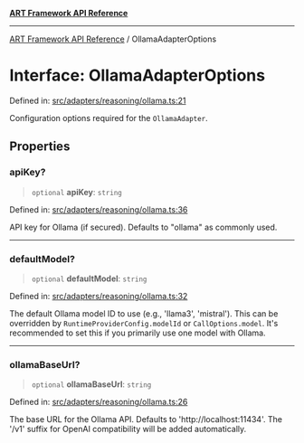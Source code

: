 [**ART Framework API Reference**](../README.md)

***

[ART Framework API Reference](../README.md) / OllamaAdapterOptions

# Interface: OllamaAdapterOptions

Defined in: [src/adapters/reasoning/ollama.ts:21](https://github.com/hashangit/ART/blob/a8524de337702d2ec210d86aff2464ac0aeed73e/src/adapters/reasoning/ollama.ts#L21)

Configuration options required for the `OllamaAdapter`.

## Properties

### apiKey?

> `optional` **apiKey**: `string`

Defined in: [src/adapters/reasoning/ollama.ts:36](https://github.com/hashangit/ART/blob/a8524de337702d2ec210d86aff2464ac0aeed73e/src/adapters/reasoning/ollama.ts#L36)

API key for Ollama (if secured). Defaults to "ollama" as commonly used.

***

### defaultModel?

> `optional` **defaultModel**: `string`

Defined in: [src/adapters/reasoning/ollama.ts:32](https://github.com/hashangit/ART/blob/a8524de337702d2ec210d86aff2464ac0aeed73e/src/adapters/reasoning/ollama.ts#L32)

The default Ollama model ID to use (e.g., 'llama3', 'mistral').
This can be overridden by `RuntimeProviderConfig.modelId` or `CallOptions.model`.
It's recommended to set this if you primarily use one model with Ollama.

***

### ollamaBaseUrl?

> `optional` **ollamaBaseUrl**: `string`

Defined in: [src/adapters/reasoning/ollama.ts:26](https://github.com/hashangit/ART/blob/a8524de337702d2ec210d86aff2464ac0aeed73e/src/adapters/reasoning/ollama.ts#L26)

The base URL for the Ollama API. Defaults to 'http://localhost:11434'.
The '/v1' suffix for OpenAI compatibility will be added automatically.
